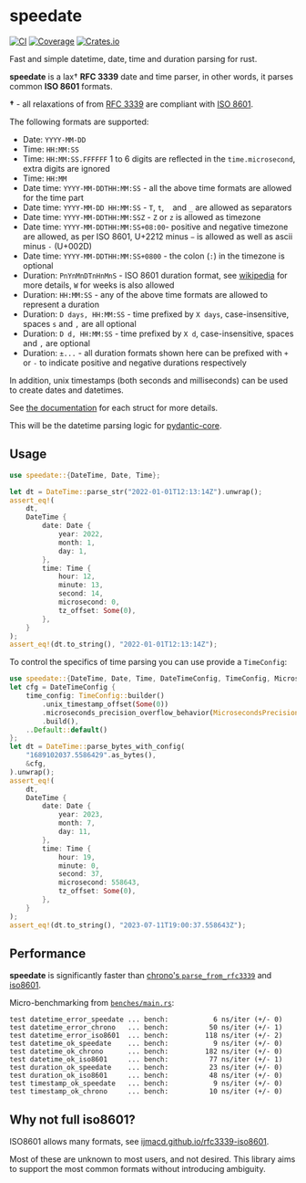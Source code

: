 # speedate

[![CI](https://github.com/pydantic/speedate/actions/workflows/ci.yml/badge.svg?event=push)](https://github.com/pydantic/speedate/actions/workflows/ci.yml?query=branch%3Amain)
[![Coverage](https://codecov.io/gh/pydantic/speedate/branch/main/graph/badge.svg)](https://codecov.io/gh/pydantic/speedate)
[![Crates.io](https://img.shields.io/crates/v/speedate?color=green)](https://crates.io/crates/speedate)

Fast and simple datetime, date, time and duration parsing for rust.

**speedate** is a lax† **RFC 3339** date and time parser, in other words, it parses common **ISO 8601**
formats.

**†** - all relaxations of from [RFC 3339](https://tools.ietf.org/html/rfc3339)
are compliant with [ISO 8601](https://en.wikipedia.org/wiki/ISO_8601).

The following formats are supported:
* Date: `YYYY-MM-DD`
* Time: `HH:MM:SS`
* Time: `HH:MM:SS.FFFFFF` 1 to 6 digits are reflected in the `time.microsecond`, extra digits are ignored
* Time: `HH:MM`
* Date time: `YYYY-MM-DDTHH:MM:SS` - all the above time formats are allowed for the time part
* Date time: `YYYY-MM-DD HH:MM:SS` - `T`, `t`, ` ` and `_` are allowed as separators
* Date time: `YYYY-MM-DDTHH:MM:SSZ` - `Z` or `z` is allowed as timezone
* Date time: `YYYY-MM-DDTHH:MM:SS+08:00`- positive and negative timezone are allowed, as per ISO 8601, U+2212 minus `−`
  is allowed as well as ascii minus `-` (U+002D)
* Date time: `YYYY-MM-DDTHH:MM:SS+0800` - the colon (`:`) in the timezone is optional
* Duration: `PnYnMnDTnHnMnS` - ISO 8601 duration format,
  see [wikipedia](https://en.wikipedia.org/wiki/ISO_8601#Durations) for more details, `W` for weeks is also allowed
* Duration: `HH:MM:SS` - any of the above time formats are allowed to represent a duration
* Duration: `D days, HH:MM:SS` - time prefixed by `X days`, case-insensitive, spaces `s` and `,` are all optional
* Duration: `D d, HH:MM:SS` - time prefixed by `X d`, case-insensitive, spaces and `,` are optional
* Duration: `±...` - all duration formats shown here can be prefixed with `+` or `-` to indicate
  positive and negative durations respectively

In addition, unix timestamps (both seconds and milliseconds) can be used to create dates and datetimes.

See [the documentation](https://docs.rs/speedate/latest/speedate/index.html#structs) for each struct for more details.

This will be the datetime parsing logic for [pydantic-core](https://github.com/pydantic/pydantic-core).

## Usage

```rust
use speedate::{DateTime, Date, Time};

let dt = DateTime::parse_str("2022-01-01T12:13:14Z").unwrap();
assert_eq!(
    dt,
    DateTime {
        date: Date {
            year: 2022,
            month: 1,
            day: 1,
        },
        time: Time {
            hour: 12,
            minute: 13,
            second: 14,
            microsecond: 0,
            tz_offset: Some(0),
        },
    }
);
assert_eq!(dt.to_string(), "2022-01-01T12:13:14Z");
```

To control the specifics of time parsing you can use provide a `TimeConfig`:

```rust
use speedate::{DateTime, Date, Time, DateTimeConfig, TimeConfig, MicrosecondsPrecisionOverflowBehavior};
let cfg = DateTimeConfig {
    time_config: TimeConfig::builder()
        .unix_timestamp_offset(Some(0))
        .microseconds_precision_overflow_behavior(MicrosecondsPrecisionOverflowBehavior::Truncate)
        .build(),
    ..Default::default()
};
let dt = DateTime::parse_bytes_with_config(
    "1689102037.5586429".as_bytes(),
    &cfg,
).unwrap();
assert_eq!(
    dt,
    DateTime {
        date: Date {
            year: 2023,
            month: 7,
            day: 11,
        },
        time: Time {
            hour: 19,
            minute: 0,
            second: 37,
            microsecond: 558643,
            tz_offset: Some(0),
        },
    }
);
assert_eq!(dt.to_string(), "2023-07-11T19:00:37.558643Z");
```

## Performance

**speedate** is significantly faster than
[chrono's `parse_from_rfc3339`](https://docs.rs/chrono/latest/chrono/struct.DateTime.html#method.parse_from_rfc3339)
and [iso8601](https://crates.io/crates/iso8601).

Micro-benchmarking from [`benches/main.rs`](https://github.com/pydantic/speedate/blob/main/benches/main.rs):

```text
test datetime_error_speedate ... bench:           6 ns/iter (+/- 0)
test datetime_error_chrono   ... bench:          50 ns/iter (+/- 1)
test datetime_error_iso8601  ... bench:         118 ns/iter (+/- 2)
test datetime_ok_speedate    ... bench:           9 ns/iter (+/- 0)
test datetime_ok_chrono      ... bench:         182 ns/iter (+/- 0)
test datetime_ok_iso8601     ... bench:          77 ns/iter (+/- 1)
test duration_ok_speedate    ... bench:          23 ns/iter (+/- 0)
test duration_ok_iso8601     ... bench:          48 ns/iter (+/- 0)
test timestamp_ok_speedate   ... bench:           9 ns/iter (+/- 0)
test timestamp_ok_chrono     ... bench:          10 ns/iter (+/- 0)
```

## Why not full iso8601?

ISO8601 allows many formats, see
[ijmacd.github.io/rfc3339-iso8601](https://ijmacd.github.io/rfc3339-iso8601/).

Most of these are unknown to most users, and not desired. This library aims to support the most common formats
without introducing ambiguity.

